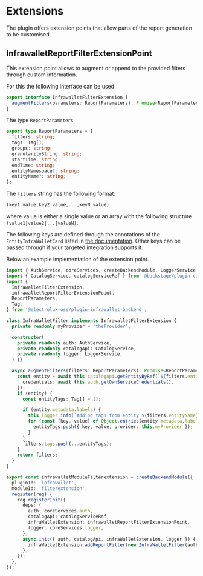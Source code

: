 # Extensions

The plugin offers extension points that allow parts of the report generation to be customised.

## InfrawalletReportFilterExtensionPoint

This extension point allows to augment or append to the provided filters through custom information.

For this the following interface can be used

```ts
export interface InfrawalletFilterExtension {
  augmentFilters(parameters: ReportParameters): Promise<ReportParameters>;
}
```

The type `ReportParameters`

```ts
export type ReportParameters = {
  filters: string;
  tags: Tag[];
  groups: string;
  granularityString: string;
  startTime: string;
  endTime: string;
  entityNamespace?: string;
  entityName?: string;
};
```

The `filters` string has the following format:

```ts
(key1:value,key2:value,...,keyN:value)
```

where value is either a single value or an array with the following structure `(value1|value2|...|valueN)`.

The following keys are defined through the annotations of the `EntityInfraWalletCard` listed in [the documentation](https://opensource.electrolux.one/infrawallet/getting-started/installation/#integrate-with-backstage-catalog-optional). Other keys can be passed through if your targeted integration supports it.

Below an example implementation of the extension point.

```ts
import { AuthService, coreServices, createBackendModule, LoggerService } from '@backstage/backend-plugin-api';
import { CatalogService, catalogServiceRef } from '@backstage/plugin-catalog-node';
import {
  InfrawalletFilterExtension,
  infrawalletReportFilterExtensionPoint,
  ReportParameters,
  Tag,
} from '@electrolux-oss/plugin-infrawallet-backend';

class InfraWalletFilter implements InfrawalletFilterExtension {
  private readonly myProvider = 'theProvider';

  constructor(
    private readonly auth: AuthService,
    private readonly catalogApi: CatalogService,
    private readonly logger: LoggerService,
  ) {}

  async augmentFilters(filters: ReportParameters): Promise<ReportParameters> {
    const entity = await this.catalogApi.getEntityByRef(`${filters.entityNamespace}/${filters.entityName}`, {
      credentials: await this.auth.getOwnServiceCredentials(),
    });
    if (entity) {
      const entityTags: Tag[] = [];

      if (entity.metadata.labels) {
        this.logger.info(`Adding tags from entity ${filters.entityName} in namespace ${filters.entityNamespace}`);
        for (const [key, value] of Object.entries(entity.metadata.labels)) {
          entityTags.push({ key, value, provider: this.myProvider });
        }
      }
      filters.tags.push(...entityTags);
    }
    return filters;
  }
}

export const infrawalletModuleFilterextension = createBackendModule({
  pluginId: 'infrawallet',
  moduleId: 'filterextension',
  register(reg) {
    reg.registerInit({
      deps: {
        auth: coreServices.auth,
        catalogApi: catalogServiceRef,
        infraWalletExtension: infrawalletReportFilterExtensionPoint,
        logger: coreServices.logger,
      },
      async init({ auth, catalogApi, infraWalletExtension, logger }) {
        infraWalletExtension.addReportFilter(new InfraWalletFilter(auth, catalogApi, logger));
      },
    });
  },
});
```
